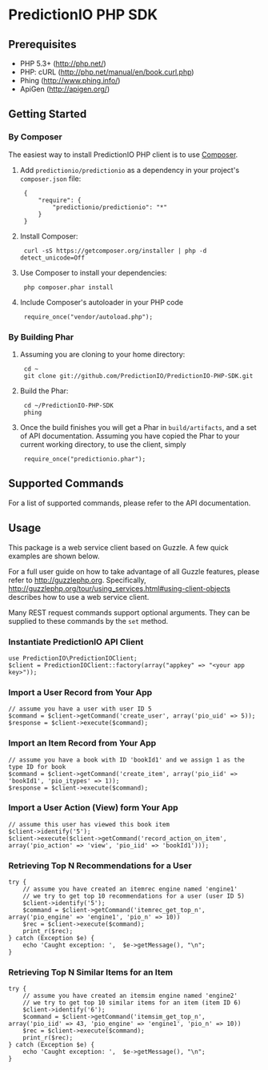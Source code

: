 PredictionIO PHP SDK
====================

Prerequisites
-------------

* PHP 5.3+ (http://php.net/)
* PHP: cURL (http://php.net/manual/en/book.curl.php)
* Phing (http://www.phing.info/)
* ApiGen (http://apigen.org/)

Getting Started
---------------

### By Composer

The easiest way to install PredictionIO PHP client is to use [Composer](http://getcomposer.org/).

1. Add `predictionio/predictionio` as a dependency in your project's ``composer.json`` file:

        {
            "require": {
                "predictionio/predictionio": "*"
            }
        }

2. Install Composer:

        curl -sS https://getcomposer.org/installer | php -d detect_unicode=Off

3. Use Composer to install your dependencies:

        php composer.phar install

4. Include Composer's autoloader in your PHP code

        require_once("vendor/autoload.php");


### By Building Phar

1. Assuming you are cloning to your home directory:

        cd ~
        git clone git://github.com/PredictionIO/PredictionIO-PHP-SDK.git

2. Build the Phar:

        cd ~/PredictionIO-PHP-SDK
        phing

3. Once the build finishes you will get a Phar in `build/artifacts`, and a set of API documentation.
   Assuming you have copied the Phar to your current working directory, to use the client, simply

        require_once("predictionio.phar");


Supported Commands
------------------

For a list of supported commands, please refer to the API documentation.

Usage
-----

This package is a web service client based on Guzzle.
A few quick examples are shown below.

For a full user guide on how to take advantage of all Guzzle features, please refer to http://guzzlephp.org.
Specifically, http://guzzlephp.org/tour/using_services.html#using-client-objects describes how to use a web service client.

Many REST request commands support optional arguments.
They can be supplied to these commands by the `set` method.

### Instantiate PredictionIO API Client

    use PredictionIO\PredictionIOClient;
    $client = PredictionIOClient::factory(array("appkey" => "<your app key>"));

### Import a User Record from Your App

    // assume you have a user with user ID 5
    $command = $client->getCommand('create_user', array('pio_uid' => 5));
    $response = $client->execute($command);

### Import an Item Record from Your App

    // assume you have a book with ID 'bookId1' and we assign 1 as the type ID for book
    $command = $client->getCommand('create_item', array('pio_iid' => 'bookId1', 'pio_itypes' => 1));
    $response = $client->execute($command);

### Import a User Action (View) form Your App

    // assume this user has viewed this book item
    $client->identify('5');
    $client->execute($client->getCommand('record_action_on_item', array('pio_action' => 'view', 'pio_iid' => 'bookId1')));

### Retrieving Top N Recommendations for a User

    try {
        // assume you have created an itemrec engine named 'engine1'
        // we try to get top 10 recommendations for a user (user ID 5)
        $client->identify('5');
        $command = $client->getCommand('itemrec_get_top_n', array('pio_engine' => 'engine1', 'pio_n' => 10))
        $rec = $client->execute($command);
        print_r($rec);
    } catch (Exception $e) {
        echo 'Caught exception: ',  $e->getMessage(), "\n";
    }

### Retrieving Top N Similar Items for an Item

    try {
        // assume you have created an itemsim engine named 'engine2'
        // we try to get top 10 similar items for an item (item ID 6)
        $client->identify('6');
        $command = $client->getCommand('itemsim_get_top_n', array('pio_iid' => 43, 'pio_engine' => 'engine1', 'pio_n' => 10))
        $rec = $client->execute($command);
        print_r($rec);
    } catch (Exception $e) {
        echo 'Caught exception: ',  $e->getMessage(), "\n";
    }
